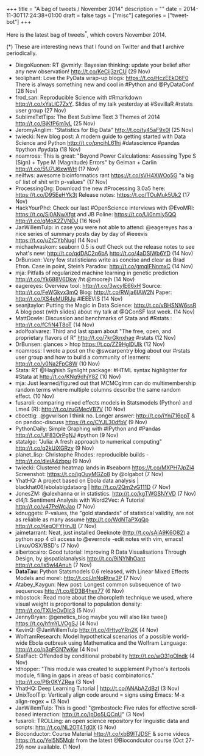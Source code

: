 +++
title = "A bag of tweets / November 2014"
description = ""
date = 2014-11-30T17:24:38+01:00
draft = false
tags = ["misc"]
categories = ["tweet-bot"]
+++

Here is the latest bag of tweets<sup>*</sup>, which covers November 2014.

<!--more-->

(*) These are interesting news that I found on Twitter and that I archive periodically.

* DiegoKuonen: RT @vmirly: Bayesian thinking: update your belief after any new observation! <http://t.co/KeCij3zrCU> (29 Nov)
* teoliphant: Love the PyData wrap-up blogs:  <https://t.co/HczEEkO6F0>  There is always something new and cool in #Python and @PyDataConf (28 Nov)
* frod_san: Reproducible Science with #Rmarkdown <http://t.co/xYaLlC7ZxY>. Slides of my talk yesterday at #SevillaR #rstats user group (27 Nov)
* SublimeTxtTips: The Best Sublime Text 3 Themes of 2014 <http://t.co/BjKfP6m1yL> (25 Nov)
* JeromyAnglim: "Statistics for Big Data" <http://t.co/ty45aF9x0l> (25 Nov)
* twiecki: New blog post: A modern guide to getting started with Data Science and Python <http://t.co/pncihL61hj> #datascience #pandas #python #pydata (18 Nov)
* noamross: This is great: "Beyond Power Calculations: Assessing Type S (Sign) + Type M (Magnitude) Errors" by Gelman + Carlin <http://t.co/5fJ7U6xwWH> (17 Nov)
* neilfws: awesome bioinformatics rant <https://t.co/sVH4XWOo5G> "a big ol' list of shit with p-values" (17 Nov)
* ProcessingOrg: Download the new #Processing 3.0a5 here: <https://t.co/D95EeHYk3t> Release notes: <https://t.co/TOuMuk5Uk2> (17 Nov)
* HackYourPhd: Check our last #OpenScience interviews with @EvoMRI: <https://t.co/Sj0ANwXfgt> and JB Poline: <https://t.co/Ui0nmIy5QQ> <http://t.co/qMoX2ZVNDJ> (16 Nov)
* JanWillemTulp: in case you were not able to attend: @eagereyes has a nice series of summary posts day by day of #ieeevis <https://t.co/uZtCYbNugI> (14 Nov)
* michaelwaskom: seaborn 0.5 is out! Check out the release notes to see what's new: <http://t.co/qdDAC2q6bA> <http://t.co/4aDSlWb6YD> (14 Nov)
* DrBunsen: Very few statisticians write as concise and clear as Brad Efron. Case in point, Stein’s Paradox: <http://t.co/gmqIFNnmxC> (14 Nov)
* mja: Pitfalls of regularized machine learning in genetic prediction <http://t.co/Yk688V6Dkw> /ht @moorejh (14 Nov)
* eagereyes: Overview tool: <http://t.co/3wcyIE66xH> Source: <http://t.co/FeWGkvx3mQ> Blog: <http://t.co/RWja6IAW2N> Paper: <http://t.co/XS4eMURIJu> #IEEEVIS (14 Nov)
* seanjtaylor: Putting the Magic in Data Science: <http://t.co/vBHSNW6ssR> A blog post (with slides) about my talk at @QConSF last week. (14 Nov)
* MattDowle: Discussion and benchmarks of Stata and #Rstats : <http://t.co/fCfiN4T8oT> (14 Nov)
* adolfoalvarez: Third and last spam about "The free, open, and proprietary flavors of R" <http://t.co/7krGknxhae> #rstats (12 Nov)
* DrBunsen: glances > htop <https://t.co/ZZ9HglDUlk> (12 Nov)
* noamross: I wrote a post on the @swcarpentry blog about our #rstats user group and how to build a community of learners: <http://t.co/v0Na2FpC8W> (10 Nov)
* Stata: RT @Haghish Synlight package: #HTML syntax highlighter for #Stata at <http://t.co/KNg9dhjY8Z> (10 Nov)
* mja: Just learned/figured out that MCMCglmm can do multimembership random terms where multiple columns describe the same random effect. (10 Nov)
* fusaroli: comparing mixed effects models in Statsmodels (Python) and Lme4 (R): <http://t.co/zuGMecVB7V> (10 Nov)
* cboettig: .@gvwilson I think no. Longer answer: <http://t.co/iYnj716ppT> & on pandoc-discuss <https://t.co/CYJL30dfbV> (9 Nov)
* PythonDaily: Simple Graphing with #IPython and #Pandas <http://t.co/UF83OrPgNJ> #python (9 Nov)
* statalgo: "Julia: A fresh approach to numerical computing" <http://t.co/q2kUiXGRzy> (9 Nov)
* planet_lisp: Christophe Rhodes: reproducible builds -  <http://t.co/dieiA4zbpu> (9 Nov)
* twiecki: Clustered heatmap lands in #seaborn <https://t.co/MXPH7JpZi4> Screenshot: <https://t.co/jgOuyMGZo8> by @olgabot (7 Nov)
* YhatHQ: A project based on Ebola data analysis | blackhat06/ebolabigdataorg | <http://t.co/2Qm2vG111D> (7 Nov)
* JonesZM: @alexhanna or in statistics. <http://t.co/kgTWGSNYVD> (7 Nov)
* dl4j1: Sentiment Analysis with Word2Vec: A Tutorial <http://t.co/v47PeWcJao> (7 Nov)
* kdnuggets: P-values, the "gold standards" of statistical validity, are not as reliable as many assume  <http://t.co/WdNTaPXgQp> <http://t.co/KegOFYHnJB> (7 Nov)
* jaimetarrant: Neat, just installed Geeknote (<http://t.co/sAiA9K6O82>) a python app 4 cli access to @evernote -edit notes with vim, emacs! Linux/OSX/BSD's (7 Nov)
* albertocairo: Good tutorial: Improving R Data Visualisations Through Design, by @spatialanalysis <http://t.co/9iNYNhOant> <http://t.co/ls5wl4Anuh> (7 Nov)
* __DataTau__: Python Statsmodels 0.6 released, with Linear Mixed Effects Models and more!: <http://t.co/JnNqRtrw3P> (7 Nov)
* Atabey_Kaygun: New post: Longest common subsequence of two sequences <http://t.co/ED3B4hex77> (6 Nov)
* mbostock: Read more about the choropleth technique we used, where visual weight is proportional to population density: <http://t.co/TXUeOvDIc3> (5 Nov)
* JennyBryan: @genetics_blog maybe you will also like twee() <https://t.co/hfmYLVOgSJ> (4 Nov)
* KevinQ: @JanWillemTulp <http://t.co/4HtyoYRn2K> (4 Nov)
* WolframResearch: Model hypothetical scenarios of a possible world-wide Ebola outbreak using Mathematica and the Wolfram Language: <http://t.co/p3qFGN7wKw> (4 Nov)
* StatFact: Offended by conditional probability <http://t.co/wO31gOlndk> (4 Nov)
* tdhopper: "This module was created to supplement Python's itertools module, filling in gaps in areas of basic combinatorics." <http://t.co/P6r0KYZRea> (3 Nov)
* YhatHQ: Deep Learning Tutorial | <http://t.co/ANAbAZdBzI> (3 Nov)
* UnixToolTip: Vertically align code around = signs using Emacs: M-x align-regex = (3 Nov)
* JanWillemTulp: This is good! "@mbostock: Five rules for effective scroll-based interaction: <http://t.co/IpDo5LQCqU>" (3 Nov)
* fusaroli: TROLLing: an open science repository for linguistic data and scripts: <http://t.co/NL2OT4Td0X> (3 Nov)
* Bioconductor: Course Material <http://t.co/xbB9ITJDSF> & some videos <https://t.co/Yel5N5MqIr> from the latest @Biocondcutor course (Oct 27-29) now available. (1 Nov)
